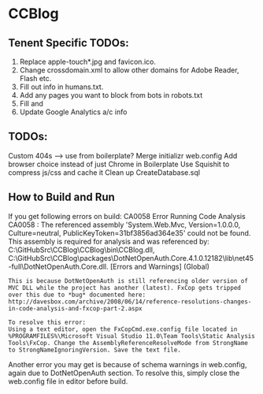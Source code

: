 CCBlog
======

Tenent Specific TODOs:
----------------------
1. Replace apple-touch*.jpg and favicon.ico.
2. Change crossdomain.xml to allow other domains for Adobe Reader, Flash etc.
3. Fill out info in humans.txt.
4. Add any pages you want to block from bots in robots.txt
5. Fill <meta name="description" content=""> and <meta name="author" content="">
6. Update Google Analytics a/c info


TODOs:
--------
Custom 404s --> use from boilerplate?
Merge initializr web.config
Add browser choice instead of just Chrome in Boilerplate
Use Squishit to compress js/css and cache it
Clean up CreateDatabase.sql


How to Build and Run
--------------------
If you get following errors on build: 
	CA0058	Error Running Code Analysis	CA0058 : The referenced assembly 'System.Web.Mvc, Version=1.0.0.0, Culture=neutral, PublicKeyToken=31bf3856ad364e35' could not be found. This assembly is required for analysis and was referenced by: C:\GitHubSrc\CCBlog\CCBlog\bin\CCBlog.dll, C:\GitHubSrc\CCBlog\packages\DotNetOpenAuth.Core.4.1.0.12182\lib\net45-full\DotNetOpenAuth.Core.dll.	[Errors and Warnings]	(Global)	
	
	This is because DotNetOpenAuth is still referencing older version of MVC DLL while the project has another (latest). FxCop gets tripped over this due to *bug* documented here: http://davesbox.com/archive/2008/06/14/reference-resolutions-changes-in-code-analysis-and-fxcop-part-2.aspx
	
	To resolve this error:
	Using a text editor, open the FxCopCmd.exe.config file located in %PROGRAMFILES%\Microsoft Visual Studio 11.0\Team Tools\Static Analysis Tools\FxCop. Change the AssemblyReferenceResolveMode from StrongName to StrongNameIgnoringVersion. Save the text file.

Another error you may get is because of schema warnings in web.config, again due to DotNetOpenAuth section. To resolve this, simply close the web.config file in editor before build.